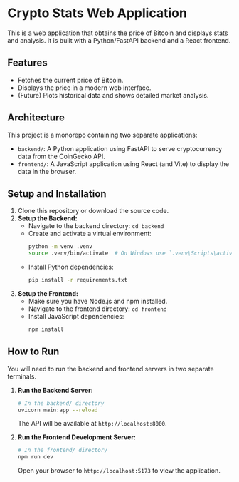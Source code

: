 # Crypto Stats Web Application

This is a web application that obtains the price of Bitcoin and displays stats and analysis. It is built with a Python/FastAPI backend and a React frontend.

## Features

*   Fetches the current price of Bitcoin.
*   Displays the price in a modern web interface.
*   (Future) Plots historical data and shows detailed market analysis.

## Architecture

This project is a monorepo containing two separate applications:
*   `backend/`: A Python application using FastAPI to serve cryptocurrency data from the CoinGecko API.
*   `frontend/`: A JavaScript application using React (and Vite) to display the data in the browser.

## Setup and Installation

1.  Clone this repository or download the source code.
2.  **Setup the Backend:**
    *   Navigate to the backend directory: `cd backend`
    *   Create and activate a virtual environment:
        ```bash
        python -m venv .venv
        source .venv/bin/activate  # On Windows use `.venv\Scripts\activate`
        ```
    *   Install Python dependencies:
        ```bash
        pip install -r requirements.txt
        ```
3.  **Setup the Frontend:**
    *   Make sure you have Node.js and npm installed.
    *   Navigate to the frontend directory: `cd frontend`
    *   Install JavaScript dependencies:
        ```bash
        npm install
        ```

## How to Run

You will need to run the backend and frontend servers in two separate terminals.

1.  **Run the Backend Server:**
    ```bash
    # In the backend/ directory
    uvicorn main:app --reload
    ```
    The API will be available at `http://localhost:8000`.

2.  **Run the Frontend Development Server:**
    ```bash
    # In the frontend/ directory
    npm run dev
    ```
    Open your browser to `http://localhost:5173` to view the application.
